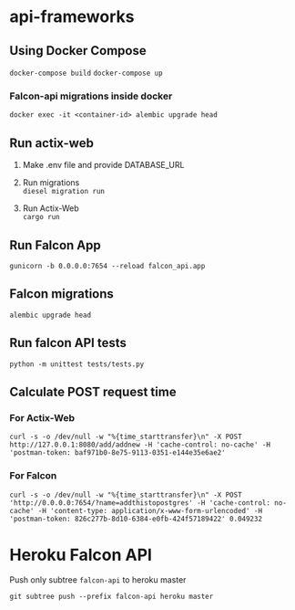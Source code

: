 # api-frameworks

## Using Docker Compose

`docker-compose build`
`docker-compose up`

### Falcon-api migrations inside docker

`docker exec -it <container-id> alembic upgrade head`

## Run actix-web

1. Make .env file and provide DATABASE_URL

2. Run migrations </br>
   `diesel migration run`

3. Run Actix-Web </br>
   `cargo run`

## Run Falcon App

`gunicorn -b 0.0.0.0:7654 --reload falcon_api.app`

## Falcon migrations

`alembic upgrade head`

## Run falcon API tests

`python -m unittest tests/tests.py`

## Calculate POST request time

### For Actix-Web

`curl -s -o /dev/null -w "%{time_starttransfer}\n" -X POST http://127.0.0.1:8080/add/addnew -H 'cache-control: no-cache' -H 'postman-token: baf971b0-8e75-9113-0351-e144e35e6ae2'`

### For Falcon

`curl -s -o /dev/null -w "%{time_starttransfer}\n" -X POST 'http://0.0.0.0:7654/?name=addthistopostgres' -H 'cache-control: no-cache' -H 'content-type: application/x-www-form-urlencoded' -H 'postman-token: 826c277b-8d10-6384-e0fb-424f57189422' 0.049232`

# Heroku Falcon API

Push only subtree `falcon-api` to heroku master <br>

`git subtree push --prefix falcon-api heroku master`

